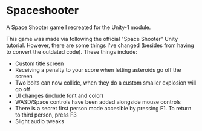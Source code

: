 # Spaceshooter
A Space Shooter game I recreated for the Unity-1 module.

This game was made via following the official "Space Shooter" Unity tutorial.
However, there are some things I've changed (besides from having to convert the outdated code).
These things include:
* Custom title screen
* Receiving a penalty to your score when letting asteroids go off the screen
* Two bolts can now collide, when they do a custom smaller explosion will go off
* UI changes (include font and color)
* WASD/Space controls have been added alongside mouse controls
* There is a secret first person mode accesible by pressing F1. To return to third person, press F3
* Slight audio tweaks
